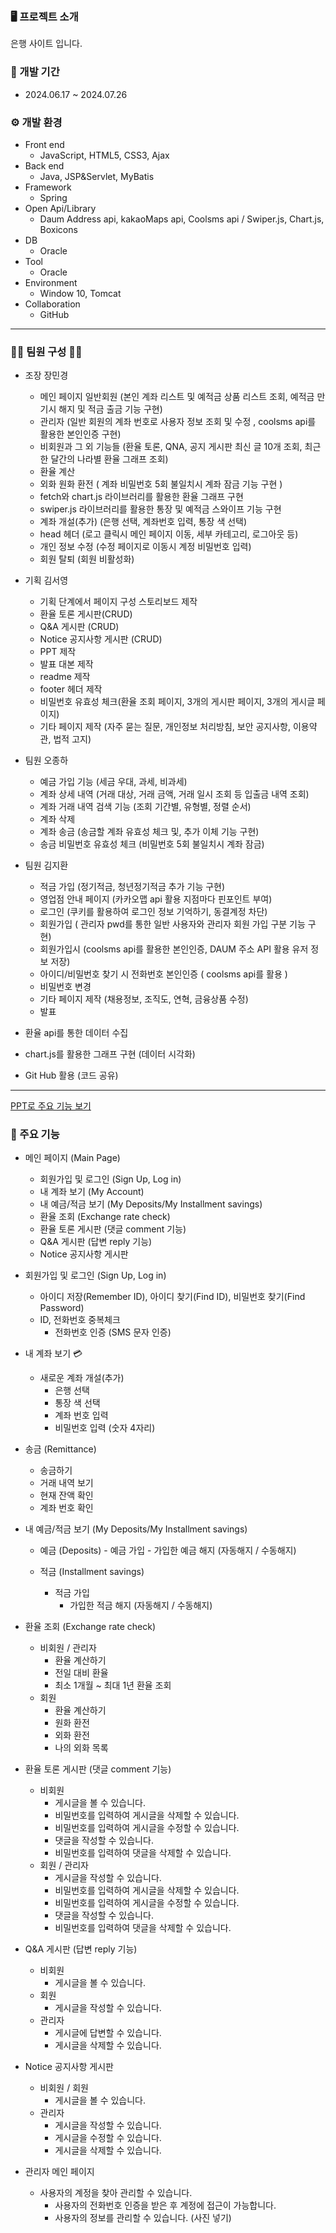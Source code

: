 ### 🖥 프로젝트 소개

은행 사이트 입니다.


### 📅 개발 기간

- 2024.06.17 ~ 2024.07.26


### ⚙ 개발 환경

- Front end
  - JavaScript, HTML5, CSS3, Ajax
- Back end
  - Java, JSP&Servlet, MyBatis
- Framework
  - Spring
- Open Api/Library 
  - Daum Address api, kakaoMaps api, Coolsms api / Swiper.js, Chart.js, Boxicons  
- DB 
  - Oracle
- Tool
  - Oracle
- Environment
  - Window 10, Tomcat
- Collaboration
  - GitHub 
    

  
<hr>


### 👩‍💻 팀원 구성 👨‍💻

- 조장 장민경
    - 메인 페이지 일반회원 (본인 계좌 리스트 및 예적금 상품 리스트 조회, 예적금 만기시 해지 및 적금 출금 기능 구현)
    - 관리자 (일반 회원의 계좌 번호로 사용자 정보 조회 및 수정 , coolsms api를 활용한 본인인증 구현)
    - 비회원과 그 외 기능들 (환율 토론, QNA, 공지 게시판 최신 글 10개 조회, 최근 한 달간의 나라별 환율 그래프 조회)
    - 환율 계산
    - 외화 원화 환전 ( 계좌 비밀번호 5회 불일치시 계좌 잠금 기능 구현 )
    - fetch와 chart.js 라이브러리를 활용한 환율 그래프 구현
    - swiper.js 라이브러리를 활용한 통장 및 예적금 스와이프 기능 구현
    - 계좌 개설(추가) (은행 선택, 계좌번호 입력, 통장 색 선택)
    - head 헤더 (로고 클릭시 메인 페이지 이동, 세부 카테고리, 로그아웃 등)
    - 개인 정보 수정 (수정 페이지로 이동시 계정 비밀번호 입력)
    - 회원 탈퇴 (회원 비활성화)



- 기획 김서영
    - 기획 단계에서 페이지 구성 스토리보드 제작
    - 환율 토론 게시판(CRUD)
    - Q&A 게시판 (CRUD)
    - Notice 공지사항 게시판 (CRUD)
    - PPT 제작
    - 발표 대본 제작
    - readme 제작
    - footer 헤더 제작
    - 비밀번호 유효성 체크(환율 조회 페이지, 3개의 게시판 페이지, 3개의 게시글 페이지)
    - 기타 페이지 제작 (자주 묻는 질문, 개인정보 처리방침, 보안 공지사항, 이용약관, 법적 고지)




- 팀원 오종하
    - 예금 가입 기능 (세금 우대, 과세, 비과세)
    - 계좌 상세 내역 (거래 대상, 거래 금액, 거래 일시 조회 등 입출금 내역 조회)
    - 계좌 거래 내역 검색 기능 (조회 기간별, 유형별, 정렬 순서)
    - 계좌 삭제
    - 계좌 송금 (송금할 계좌 유효성 체크 및, 추가 이체 기능 구현)
    - 송금 비밀번호 유효성 체크 (비밀번호 5회 불일치시 계좌 잠금)




- 팀원 김지환
    - 적금 가입 (정기적금, 청년정기적금 추가 기능 구현)
    - 영업점 안내 페이지 (카카오맵 api 활용 지점마다 핀포인트 부여)
    - 로그인 (쿠키를 활용하여 로그인 정보 기억하기, 동결계정 차단)
    - 회원가입 ( 관리자 pwd를 통한 일반 사용자와 관리자 회원 가입 구분 기능 구현)
    - 회원가입시 (coolsms api를 활용한 본인인증, DAUM 주소 API 활용 유저 정보 저장)
    - 아이디/비밀번호 찾기 시 전화번호 본인인증 ( coolsms api를 활용 )
    - 비밀번호 변경
    - 기타 페이지 제작 (채용정보, 조직도, 연혁, 금융상품 수정)
    - 발표




- 환율 api를 통한 데이터 수집
- chart.js를 활용한 그래프 구현 (데이터 시각화)
- Git Hub 활용 (코드 공유)


<hr>


[PPT로 주요 기능 보기](https://www.miricanvas.com/v/13fjuxm)


### 📌 주요 기능

- 메인 페이지 (Main Page)
    - 회원가입 및 로그인 (Sign Up, Log in)
    - 내 계좌 보기 (My Account)
    - 내 예금/적금 보기 (My Deposits/My Installment savings)
    - 환율 조회 (Exchange rate check)
    - 환율 토론 게시판 (댓글 comment 기능)
    - Q&A 게시판 (답변 reply 기능)
    - Notice 공지사항 게시판




- 회원가입 및 로그인 (Sign Up, Log in)
    - 아이디 저장(Remember ID), 아이디 찾기(Find ID), 비밀번호 찾기(Find Password)
    - ID, 전화번호 중복체크
        - 전화번호 인증 (SMS 문자 인증)




- 내 계좌 보기 💳
    - 새로운 계좌 개설(추가)
        - 은행 선택
        - 통장 색 선택
        - 계좌 번호 입력
        - 비밀번호 입력 (숫자 4자리)




- 송금 (Remittance)
    - 송금하기
    - 거래 내역 보기
    - 현재 잔액 확인
    - 계좌 번호 확인




- 내 예금/적금 보기 (My Deposits/My Installment savings)
    - 예금 (Deposits)
          - 예금 가입
          - 가입한 예금 해지 (자동해지 / 수동해지)


    - 적금 (Installment savings)
         - 적금 가입
           - 가입한 적금 해지 (자동해지 / 수동해지)




- 환율 조회 (Exchange rate check)
    - 비회원 / 관리자
        - 환율 계산하기
        - 전일 대비 환율
        - 최소 1개월 ~ 최대 1년 환율 조회
    - 회원
        - 환율 계산하기
        - 원화 환전
        - 외화 환전
        - 나의 외화 목록



- 환율 토론 게시판 (댓글 comment 기능)
    - 비회원
        - 게시글을 볼 수 있습니다.
        - 비밀번호를 입력하여 게시글을 삭제할 수 있습니다.
        - 비밀번호를 입력하여 게시글을 수정할 수 있습니다.
        - 댓글을 작성할 수 있습니다.
        - 비밀번호를 입력하여 댓글을 삭제할 수 있습니다.
    - 회원 / 관리자
        - 게시글을 작성할 수 있습니다.
        - 비밀번호를 입력하여 게시글을 삭제할 수 있습니다.
        - 비밀번호를 입력하여 게시글을 수정할 수 있습니다.
        - 댓글을 작성할 수 있습니다.
        - 비밀번호를 입력하여 댓글을 삭제할 수 있습니다.



- Q&A 게시판 (답변 reply 기능)
    - 비회원
        - 게시글을 볼 수 있습니다.
    - 회원
        - 게시글을 작성할 수 있습니다.
    - 관리자
        - 게시글에 답변할 수 있습니다.
        - 게시글을 삭제할 수 있습니다.



- Notice 공지사항 게시판
    - 비회원 / 회원
        - 게시글을 볼 수 있습니다.
    - 관리자
        - 게시글을 작성할 수 있습니다.
        - 게시글을 수정할 수 있습니다.
        - 게시글을 삭제할 수 있습니다.




- 관리자 메인 페이지
    - 사용자의 계정을 찾아 관리할 수 있습니다.
        - 사용자의 전화번호 인증을 받은 후 계정에 접근이 가능합니다.
        - 사용자의 정보를 관리할 수 있습니다. (사진 넣기)



